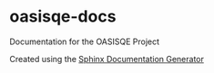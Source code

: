 oasisqe-docs
============

Documentation for the OASISQE Project

Created using the [Sphinx Documentation Generator](http://sphinx-doc.org/)

